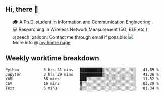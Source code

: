 <h2 > Hi, there 👋 </h3>

<div >
 <ul>
 🎓 A Ph.D. student in Information and Communication Engineering <br>
 💻 Researching in Wireless Network Measurement (5G, BLE etc.)<br>
 :speech_balloon: Contact me through email if possible: <a href="mailto:ethanjia@sjtu.edu.cn"><img src="https://img.shields.io/badge/-ethanjia@sjtu.edu.cn-c14438?style=plastic&logo=Gmail&logoColor=white&link=mailto:mailto:ethanjia@sjtu.edu.cn"></a> <br>
  More info @ <a href="https://haifengjia.github.io">my home page</a>
 </ul>
</div>

<h2 >
Weekly worktime breakdown
</h1>


<!--START_SECTION:waka-->

```txt
Python           3 hrs 31 mins   ██████████▒░░░░░░░░░░░░░░   41.89 %
Jupyter          3 hrs 29 mins   ██████████▒░░░░░░░░░░░░░░   41.36 %
YAML             58 mins         ███░░░░░░░░░░░░░░░░░░░░░░   11.52 %
CSV              16 mins         ▓░░░░░░░░░░░░░░░░░░░░░░░░   03.29 %
Text             6 mins          ▒░░░░░░░░░░░░░░░░░░░░░░░░   01.34 %
```

<!--END_SECTION:waka-->



